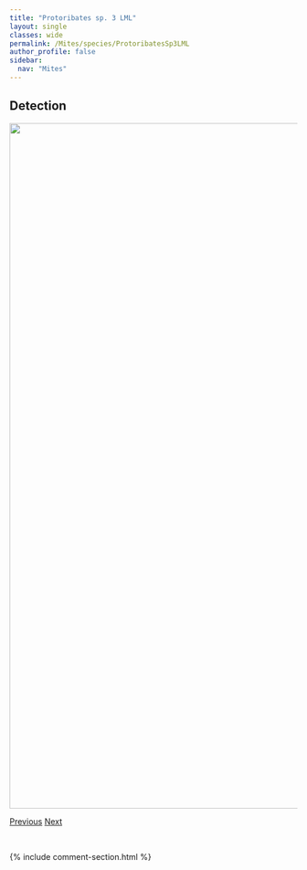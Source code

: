 ```yaml
---
title: "Protoribates sp. 3 LML"
layout: single
classes: wide
permalink: /Mites/species/ProtoribatesSp3LML
author_profile: false
sidebar:
  nav: "Mites"
---
```


<h2>Detection</h2>

<a href="https://drive.google.com/uc?export=view&id=1W4u_JAhUEh0hyhQ7jA9wstpB50acXuYr">
<img src="https://drive.google.com/uc?export=view&id=1W4u_JAhUEh0hyhQ7jA9wstpB50acXuYr" height = "1200" width = "800">
</a>


<a href="/DevelopmentWebsite/Mites/species/ProtoribatesRobustior" class="pagination--pager" title="Protoribates robustior">Previous</a> <a href="/DevelopmentWebsite/Mites/species/ProtoribotritiaSp1DEW" class="pagination--pager" title="Protoribotritia sp. 1 DEW">Next</a>

<p>&nbsp;</p>

{% include comment-section.html %}
